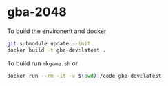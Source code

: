 # gba-2048

To build the environent and docker

```sh
git submodule update --init
docker build -t gba-dev:latest .
```

To build run `mkgame.sh` or

```sh
docker run --rm -it -v $(pwd):/code gba-dev:latest
```

